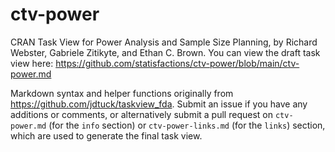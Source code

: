 # ctv-power
CRAN Task View for Power Analysis and Sample Size Planning, by Richard Webster, Gabriele Zitikyte, and Ethan C. Brown.  You can view the draft task view here: https://github.com/statisfactions/ctv-power/blob/main/ctv-power.md

Markdown syntax and helper functions originally from https://github.com/jdtuck/taskview_fda. Submit an issue if you have any additions or comments, or alternatively submit a pull request on `ctv-power.md` (for the `info` section) or `ctv-power-links.md` (for the `links`) section, which are used to generate the final task view.
